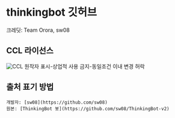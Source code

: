 # thinkingbot 깃허브

크레딧: Team Orora, sw08


## CCL 라이선스 
![CCL](https://upload.wikimedia.org/wikipedia/commons/thumb/1/12/Cc-by-nc-sa_icon.svg/132px-Cc-by-nc-sa_icon.svg.png)
원작자 표시-상업적 사용 금지-동일조건 이내 변경 허락

## 출처 표기 방법
`개발자: [sw08](https://github.com/sw08)`  
`원본: [ThinkingBot 봇](https://github.com/sw08/ThinkingBot-v2)`
